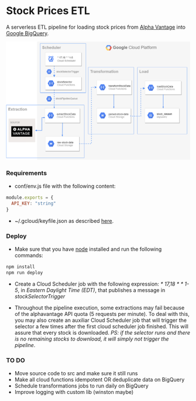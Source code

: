 # Stock Prices ETL

A serverless ETL pipeline for loading stock prices from [Alpha Vantage](https://www.alphavantage.co/) into [Google BigQuery](https://cloud.google.com/bigquery/).

![](static/etldiagram.png)

### Requirements

* conf/env.js file with the following content:
```javascript
module.exports = {
  API_KEY: "string"
}
```

* ~/.gcloud/keyfile.json as described [here](https://serverless.com/framework/docs/providers/google/guide/credentials/).

### Deploy

* Make sure that you have [node](https://nodejs.org/en/) installed and run the following commands:

```sh
npm install
npm run deploy
```

* Create a Cloud Scheduler job with the following expression: *\* 17,18 * * 1-5*, in *Eastern Daylight Time (EDT)*, that publishes a message in *stockSelectorTrigger*

* Throughout the pipeline execution, some extractions may fail because of the alphavantage API quota (5 requests per minute). To deal with this, you may also create an auxiliar Cloud Scheduler job
that will trigger the selector a few times after the first cloud scheduler job finished. This will assure that every stock is downloaded. *PS: if the selector runs and there is no remaining stocks to download, it will simply not trigger the pipeline*. 

### TO DO
* Move source code to src and make sure it still runs
* Make all cloud functions idempotent OR deduplicate data on BigQuery
* Schedule transformations jobs to run daily on BigQuery
* Improve logging with custom lib (winston maybe)

